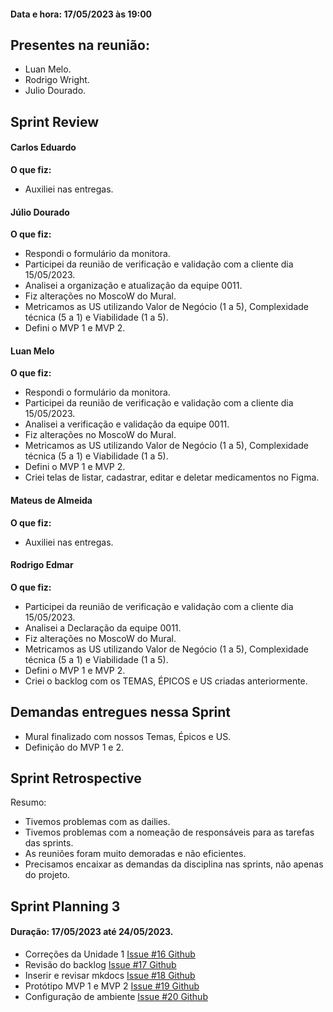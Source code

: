 #### Data e hora: 17/05/2023 às 19:00

## Presentes na reunião:

- Luan Melo.
- Rodrigo Wright.
- Julio Dourado.
    
## Sprint Review
#### Carlos Eduardo
**O que fiz:**
- Auxiliei nas entregas.

#### Júlio Dourado
**O que fiz:** 

- Respondi o formulário da monitora.
- Participei da reunião de verificação e validação com a cliente dia 15/05/2023.
- Analisei a organização e atualização da equipe 0011.
- Fiz alterações no MoscoW do Mural.
- Metricamos as US utilizando Valor de Negócio (1 a 5), Complexidade técnica (5 a 1) e Viabilidade (1 a 5).
- Defini o MVP 1 e MVP 2.

#### Luan Melo
**O que fiz:**
- Respondi o formulário da monitora.
- Participei da reunião de verificação e validação com a cliente dia 15/05/2023.
- Analisei a verificação e validação da equipe 0011.
- Fiz alterações no MoscoW do Mural.
- Metricamos as US utilizando Valor de Negócio (1 a 5), Complexidade técnica (5 a 1) e Viabilidade (1 a 5).
- Defini o MVP 1 e MVP 2.
- Criei telas de listar, cadastrar, editar e deletar medicamentos no Figma.

#### Mateus de Almeida
**O que fiz:**
- Auxiliei nas entregas.

#### Rodrigo Edmar
**O que fiz:**
- Participei da reunião de verificação e validação com a cliente dia 15/05/2023.
- Analisei a Declaração da equipe 0011.
- Fiz alterações no MoscoW do Mural.
- Metricamos as US utilizando Valor de Negócio (1 a 5), Complexidade técnica (5 a 1) e Viabilidade (1 a 5).
- Defini o MVP 1 e MVP 2.
- Criei o backlog com os TEMAS, ÉPICOS e US criadas anteriormente.

## Demandas entregues nessa Sprint

- Mural finalizado com nossos Temas, Épicos e US.
- Definição do MVP 1 e 2.

## Sprint Retrospective 
Resumo:

- Tivemos problemas com as dailies.
- Tivemos problemas com a nomeação de responsáveis para as tarefas das sprints.
- As reuniões foram muito demoradas e não eficientes.
- Precisamos encaixar as demandas da disciplina nas sprints, não apenas do projeto.

## Sprint Planning 3

#### Duração: 17/05/2023 até 24/05/2023.

- Correções da Unidade 1 [Issue #16 Github](https://github.com/mdsreq-fga-unb/2023.1-MedicaCerto/issues/16)
- Revisão do backlog [Issue #17 Github](https://github.com/orgs/mdsreq-fga-unb/projects/13/views/1?pane=issue&itemId=28502877)
- Inserir e revisar mkdocs [Issue #18 Github](https://github.com/orgs/mdsreq-fga-unb/projects/13/views/1?pane=issue&itemId=28503061)
- Protótipo MVP 1 e MVP 2 [Issue #19 Github](https://github.com/orgs/mdsreq-fga-unb/projects/13/views/1?pane=issue&itemId=28502984)
- Configuração de ambiente [Issue #20 Github](https://github.com/orgs/mdsreq-fga-unb/projects/13/views/1?pane=issue&itemId=28503965)
